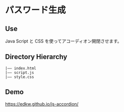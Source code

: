 # パスワード生成

## Use

Java Script と CSS を使ってアコーディオン開閉させます。

## Directory Hierarchy

```
|—— index.html
|—— script.js
|—— style.css
```

## Demo

<a href="https://edkw.github.io/js-accordion/" target="_blank">https://edkw.github.io/js-accordion/</a>
